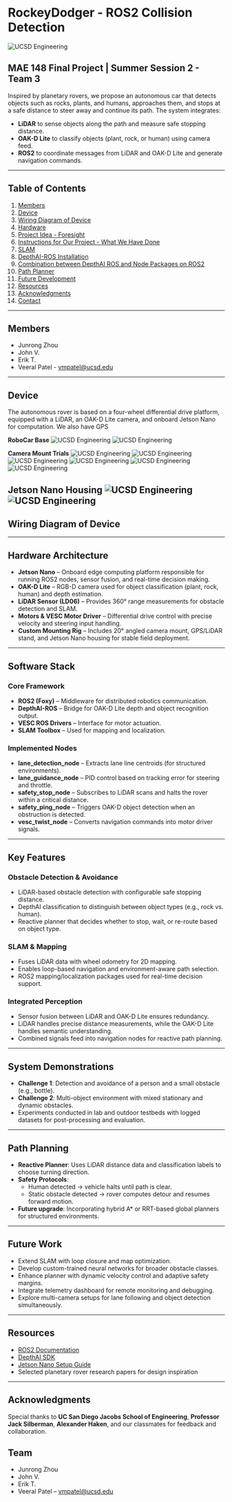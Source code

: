 # RockeyDodger - ROS2 Collision Detection 

![UCSD Engineering](images/UCSDLogo_JSOE_BlueGold.png)


## MAE 148 Final Project | Summer Session 2 - Team 3

Inspired by planetary rovers, we propose an autonomous car that detects objects such as rocks, plants, and humans, approaches them, and stops at a safe distance to steer away and continue its path. The system integrates:

- **LiDAR** to sense objects along the path and measure safe stopping distance.  
- **OAK-D Lite** to classify objects (plant, rock, or human) using camera feed.  
- **ROS2** to coordinate messages from LiDAR and OAK-D Lite and generate navigation commands.  

---

## Table of Contents
1. [Members](#members)  
2. [Device](#device)  
3. [Wiring Diagram of Device](#wiring-diagram-of-device)  
4. [Hardware](#hardware)  
5. [Project Idea - Foresight](#project-idea---foresight)  
6. [Instructions for Our Project - What We Have Done](#instructions-for-our-project---what-we-have-done)  
7. [SLAM](#slam)  
8. [DepthAI-ROS Installation](#depthai-ros-installation)  
9. [Combination between DepthAI ROS and Node Packages on ROS2](#combination-between-depthai-ros-and-node-packages-on-ros2)  
10. [Path Planner](#path-planner)  
11. [Future Development](#future-development)  
12. [Resources](#resources)  
13. [Acknowledgments](#acknowledgments)  
14. [Contact](#contact)  

---

## Members
- Junrong Zhou  
- John V.  
- Erik T.  
- Veeral Patel - vmpatel@ucsd.edu  

---

## Device
The autonomous rover is based on a four-wheel differential drive platform, equipped with a LiDAR, an OAK-D Lite camera, and onboard Jetson Nano for computation. We also have GPS

**RoboCar Base**
![UCSD Engineering](images/renderings/Base.png)
![UCSD Engineering](images/renderings/BaseRendering.jpg)


**Camera Mount Trials**
![UCSD Engineering](images/renderings/image0.jpg)
![UCSD Engineering](images/renderings/image1.jpg)
![UCSD Engineering](images/renderings/image2.jpg)
![UCSD Engineering](images/renderings/image5.jpg)
![UCSD Engineering](images/renderings/image6.jpg)
![UCSD Engineering](images/renderings/image7.jpg)

**Jetson Nano Housing**
![UCSD Engineering](images/renderings/image3.jpg)
![UCSD Engineering](images/renderings/image4.jpg)
---

## Wiring Diagram of Device


---

## Hardware Architecture  

- **Jetson Nano** – Onboard edge computing platform responsible for running ROS2 nodes, sensor fusion, and real-time decision making.  
- **OAK-D Lite** – RGB-D camera used for object classification (plant, rock, human) and depth estimation.  
- **LiDAR Sensor (LD06)** – Provides 360° range measurements for obstacle detection and SLAM.  
- **Motors & VESC Motor Driver** – Differential drive control with precise velocity and steering input handling.  
- **Custom Mounting Rig** – Includes 20° angled camera mount, GPS/LiDAR stand, and Jetson Nano housing for stable field deployment.  

---

## Software Stack  

### Core Framework  
- **ROS2 (Foxy)** – Middleware for distributed robotics communication.  
- **DepthAI-ROS** – Bridge for OAK-D Lite depth and object recognition output.  
- **VESC ROS Drivers** – Interface for motor actuation.  
- **SLAM Toolbox** – Used for mapping and localization.  

### Implemented Nodes  
- **lane_detection_node** – Extracts lane line centroids (for structured environments).  
- **lane_guidance_node** – PID control based on tracking error for steering and throttle.  
- **safety_stop_node** – Subscribes to LiDAR scans and halts the rover within a critical distance.  
- **safety_ping_node** – Triggers OAK-D object detection when an obstruction is detected.  
- **vesc_twist_node** – Converts navigation commands into motor driver signals.  

---

## Key Features  

### Obstacle Detection & Avoidance  
- LiDAR-based obstacle detection with configurable safe stopping distance.  
- DepthAI classification to distinguish between object types (e.g., rock vs. human).  
- Reactive planner that decides whether to stop, wait, or re-route based on object type.  

### SLAM & Mapping  
- Fuses LiDAR data with wheel odometry for 2D mapping.  
- Enables loop-based navigation and environment-aware path selection.  
- ROS2 mapping/localization packages used for real-time decision support.  

### Integrated Perception  
- Sensor fusion between LiDAR and OAK-D Lite ensures redundancy.  
- LiDAR handles precise distance measurements, while the OAK-D Lite handles semantic understanding.  
- Combined signals feed into navigation nodes for reactive path planning.  

---

## System Demonstrations  
- **Challenge 1**: Detection and avoidance of a person and a small obstacle (e.g., bottle).  
- **Challenge 2**: Multi-object environment with mixed stationary and dynamic obstacles.  
- Experiments conducted in lab and outdoor testbeds with logged datasets for post-processing and evaluation.  

---

## Path Planning  
- **Reactive Planner**: Uses LiDAR distance data and classification labels to choose turning direction.  
- **Safety Protocols**:  
  - Human detected → vehicle halts until path is clear.  
  - Static obstacle detected → rover computes detour and resumes forward motion.  
- **Future upgrade**: Incorporating hybrid A* or RRT-based global planners for structured environments.  

---

## Future Work  
- Extend SLAM with loop closure and map optimization.  
- Develop custom-trained neural networks for broader obstacle classes.  
- Enhance planner with dynamic velocity control and adaptive safety margins.  
- Integrate telemetry dashboard for remote monitoring and debugging.  
- Explore multi-camera setups for lane following and object detection simultaneously.  

---

## Resources  
- [ROS2 Documentation](https://docs.ros.org/en/foxy/index.html)  
- [DepthAI SDK](https://docs.luxonis.com/)  
- [Jetson Nano Setup Guide](https://developer.nvidia.com/embedded/learn/get-started-jetson-nano-devkit)  
- Selected planetary rover research papers for design inspiration  

---

## Acknowledgments  
Special thanks to **UC San Diego Jacobs School of Engineering**, **Professor Jack Silberman**, **Alexander Haken**, and our classmates for feedback and collaboration.  

## Team  
- Junrong Zhou  
- John V.  
- Erik T.  
- Veeral Patel – vmpatel@ucsd.edu  

